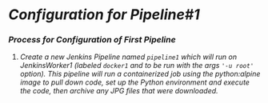 # _Configuration for Pipeline#1_

### _Process for Configuration of First Pipeline_


1. _Create a new Jenkins Pipeline named ```pipeline1``` which will run on JenkinsWorker1 (labeled `docker1` and to be run with the args ```'-u root'``` option). This pipeline will run a containerized job using the python:alpine image to pull down code, set up the Python environment and execute the code, then archive any JPG files that were downloaded._

